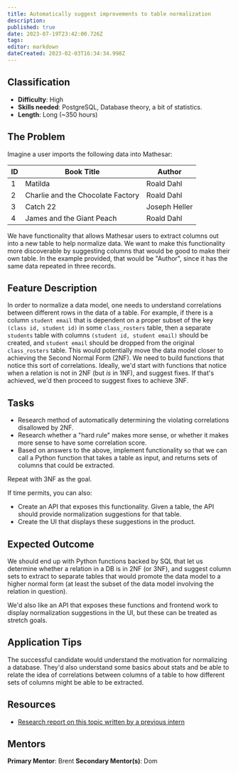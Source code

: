 ```yaml
---
title: Automatically suggest improvements to table normalization
description: 
published: true
date: 2023-07-19T23:42:00.726Z
tags: 
editor: markdown
dateCreated: 2023-02-03T16:34:34.998Z
---
```


## Classification
- **Difficulty**: High
- **Skills needed**: PostgreSQL, Database theory, a bit of statistics.
- **Length**: Long (~350 hours)

## The Problem
Imagine a user imports the following data into Mathesar:

| ID | Book Title | Author |
|-|-|-|
| 1 | Matilda | Roald Dahl |
| 2 | Charlie and the Chocolate Factory | Roald Dahl |
| 3 | Catch 22 | Joseph Heller |
| 4 | James and the Giant Peach | Roald Dahl |

We have functionality that allows Mathesar users to extract columns out into a new table to help normalize data. We want to make this functionality more discoverable by suggesting columns that would be good to make their own table. In the example provided, that would be "Author", since it has the same data repeated in three records.

## Feature Description
In order to normalize a data model, one needs to understand correlations between different rows in the data of a table.  For example, if there is a column `student email` that is dependent on a proper subset of the key `(class id, student id)` in some `class_rosters` table, then a separate `students` table with columns `(student id, student email)` should be created, and `student email` should be dropped from the original `class_rosters` table. This would potentially move the data model closer to achieving the Second Normal Form (2NF). We need to build functions that notice this sort of correlations.  Ideally, we'd start with functions that notice when a relation is not in 2NF (but _is_ in 1NF), and suggest fixes. If that's achieved, we'd then proceed to suggest fixes to achieve 3NF.

## Tasks
- Research method of automatically determining the violating correlations disallowed by 2NF.
- Research whether a "hard rule" makes more sense, or whether it makes more sense to have some correlation score.
- Based on answers to the above, implement functionality so that we can call a Python function that takes a table as input, and returns sets of columns that could be extracted.

Repeat with 3NF as the goal.

If time permits, you can also:
- Create an API that exposes this functionality. Given a table, the API should provide normalization suggestions for that table.
- Create the UI that displays these suggestions in the product.

## Expected Outcome
We should end up with Python functions backed by SQL that let us determine whether a relation in a DB is in 2NF (or 3NF), and suggest column sets to extract to separate tables that would promote the data model to a higher normal form (at least the subset of the data model involving the relation in question).

We'd also like an API that exposes these functions and frontend work to display normalization suggestions in the UI, but these can be treated as stretch goals.

## Application Tips
The successful candidate would understand the motivation for normalizing a database. They'd also understand some basics about stats and be able to relate the idea of correlations between columns of a table to how different sets of columns might be able to be extracted.

## Resources
- [Research report on this topic written by a previous intern](https://docs.google.com/document/d/11IrRS3Et9pybmDcuLroQfN75S6V3YjdaQU4ExKVFXnM/edit#heading=h.kk1966kbedef)

## Mentors
**Primary Mentor**: Brent
**Secondary Mentor(s)**: Dom
